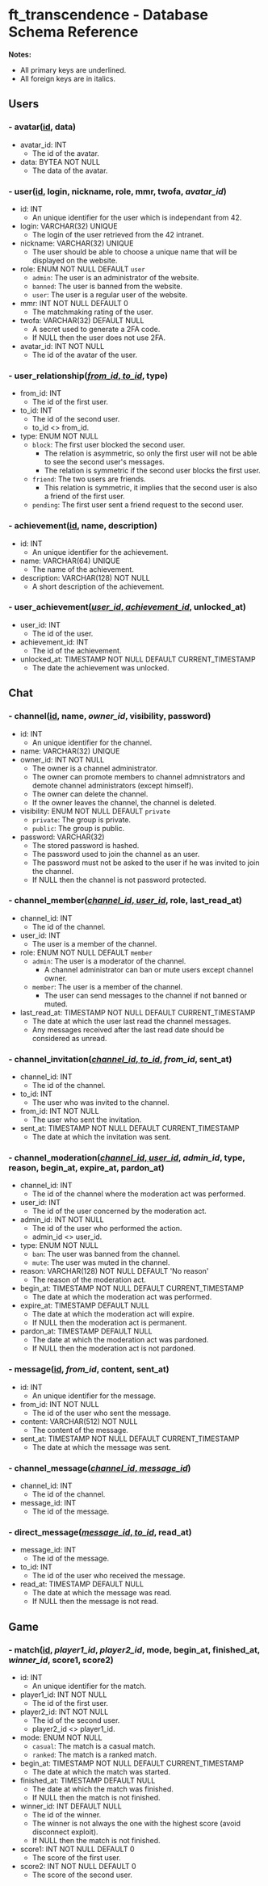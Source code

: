 # ft_transcendence - Database Schema Reference

**Notes:**
- All primary keys are underlined.
- All foreign keys are in italics.

## Users

### - avatar(<ins>id</ins>, data)

- avatar_id: INT
	- The id of the avatar.
- data: BYTEA NOT NULL
	- The data of the avatar.

### - user(<ins>id</ins>, login, nickname, role, mmr, twofa, *avatar_id*)

- id: INT
	- An unique identifier for the user which is independant from 42.
- login: VARCHAR(32) UNIQUE
	- The login of the user retrieved from the 42 intranet.
- nickname: VARCHAR(32) UNIQUE
	- The user should be able to choose a unique name that will be displayed on the website.
- role: ENUM NOT NULL DEFAULT `user`
	- `admin`: The user is an administrator of the website.
	- `banned`: The user is banned from the website.
	- `user`: The user is a regular user of the website.
- mmr: INT NOT NULL DEFAULT 0
	- The matchmaking rating of the user.
- twofa: VARCHAR(32) DEFAULT NULL
	- A secret used to generate a 2FA code.
	- If NULL then the user does not use 2FA.
- avatar_id: INT NOT NULL
	- The id of the avatar of the user.

### - user_relationship(<ins>*from_id*, *to_id*</ins>, type)

- from_id: INT
	- The id of the first user.
- to_id: INT
	- The id of the second user.
	- to_id <> from_id.
- type: ENUM NOT NULL
	- `block`: The first user blocked the second user.
		- The relation is asymmetric, so only the first user will not be able to see the second user's messages.
		- The relation is symmetric if the second user blocks the first user.
	- `friend`: The two users are friends.
		- This relation is symmetric, it implies that the second user is also a friend of the first user.
	- `pending`: The first user sent a friend request to the second user.

### - achievement(<ins>id</ins>, name, description)

- id: INT
	- An unique identifier for the achievement.
- name: VARCHAR(64) UNIQUE
	- The name of the achievement.
- description: VARCHAR(128) NOT NULL
	- A short description of the achievement.

### - user_achievement(<ins>*user_id*, *achievement_id*</ins>, unlocked_at)

- user_id: INT
	- The id of the user.
- achievement_id: INT
	- The id of the achievement.
- unlocked_at: TIMESTAMP NOT NULL DEFAULT CURRENT_TIMESTAMP
	- The date the achievement was unlocked.

## Chat

### - channel(<ins>id</ins>, name, *owner_id*, visibility, password)

- id: INT
	- An unique identifier for the channel.
- name: VARCHAR(32) UNIQUE
- owner_id: INT NOT NULL
	- The owner is a channel administrator.
	- The owner can promote members to channel admnistrators and demote channel administrators (except himself).
	- The owner can delete the channel.
	- If the owner leaves the channel, the channel is deleted.
- visibility: ENUM NOT NULL DEFAULT `private`
	- `private`: The group is private.
	- `public`: The group is public.
- password: VARCHAR(32)
	- The stored password is hashed.
	- The password used to join the channel as an user.
	- The password must not be asked to the user if he was invited to join the channel.
	- If NULL then the channel is not password protected.

### - channel_member(<ins>*channel_id*, *user_id*</ins>, role, last_read_at)

- channel_id: INT
	- The id of the channel.
- user_id: INT
	- The user is a member of the channel.
- role: ENUM NOT NULL DEFAULT `member`
	- `admin`: The user is a moderator of the channel.
		- A channel administrator can ban or mute users except channel owner.
	- `member`: The user is a member of the channel.
		- The user can send messages to the channel if not banned or muted.
- last_read_at: TIMESTAMP NOT NULL DEFAULT CURRENT_TIMESTAMP
	- The date at which the user last read the channel messages.
	- Any messages received after the last read date should be considered as unread.

### - channel_invitation(<ins>*channel_id*, *to_id*</ins>, *from_id*, sent_at)

- channel_id: INT
	- The id of the channel.
- to_id: INT
	- The user who was invited to the channel.
- from_id: INT NOT NULL
	- The user who sent the invitation.
- sent_at: TIMESTAMP NOT NULL DEFAULT CURRENT_TIMESTAMP
	- The date at which the invitation was sent.

### - channel_moderation(<ins>*channel_id*, *user_id*</ins>, *admin_id*, type, reason, begin_at, expire_at, pardon_at)

- channel_id: INT
	- The id of the channel where the moderation act was performed.
- user_id: INT
	- The id of the user concerned by the moderation act.
- admin_id: INT NOT NULL
	- The id of the user who performed the action.
	- admin_id <> user_id.
- type: ENUM NOT NULL
	- `ban`: The user was banned from the channel.
	- `mute`: The user was muted in the channel.
- reason: VARCHAR(128) NOT NULL DEFAULT \'No reason\'
	- The reason of the moderation act.
- begin_at: TIMESTAMP NOT NULL DEFAULT CURRENT_TIMESTAMP
	- The date at which the moderation act was performed.
- expire_at: TIMESTAMP DEFAULT NULL
	- The date at which the moderation act will expire.
	- If NULL then the moderation act is permanent.
- pardon_at: TIMESTAMP DEFAULT NULL
	- The date at which the moderation act was pardoned.
	- If NULL then the moderation act is not pardoned.

### - message(<ins>id</ins>, *from_id*, content, sent_at)

- id: INT
	- An unique identifier for the message.
- from_id: INT NOT NULL
	- The id of the user who sent the message.
- content: VARCHAR(512) NOT NULL
	- The content of the message.
- sent_at: TIMESTAMP NOT NULL DEFAULT CURRENT_TIMESTAMP
	- The date at which the message was sent.

### - channel_message(<ins>*channel_id*, *message_id*</ins>)

- channel_id: INT
	- The id of the channel.
- message_id: INT
	- The id of the message.

### - direct_message(<ins>*message_id*, *to_id*</ins>, read_at)

- message_id: INT
	- The id of the message.
- to_id: INT
	- The id of the user who received the message.
- read_at: TIMESTAMP DEFAULT NULL
	- The date at which the message was read.
	- If NULL then the message is not read.

## Game

### - match(<ins>id</ins>, *player1_id*, *player2_id*, mode, begin_at, finished_at, *winner_id*, score1, score2)

- id: INT
	- An unique identifier for the match.
- player1_id: INT NOT NULL
	- The id of the first user.
- player2_id: INT NOT NULL
	- The id of the second user.
	- player2_id <> player1_id.
- mode: ENUM NOT NULL
	- `casual`: The match is a casual match.
	- `ranked`: The match is a ranked match.
- begin_at: TIMESTAMP NOT NULL DEFAULT CURRENT_TIMESTAMP
	- The date at which the match was started.
- finished_at: TIMESTAMP DEFAULT NULL
	- The date at which the match was finished.
	- If NULL then the match is not finished.
- winner_id: INT DEFAULT NULL
	- The id of the winner.
	- The winner is not always the one with the highest score (avoid disconnect exploit).
	- If NULL then the match is not finished.
- score1: INT NOT NULL DEFAULT 0
	- The score of the first user.
- score2: INT NOT NULL DEFAULT 0
	- The score of the second user.
